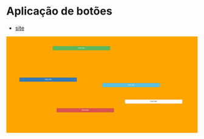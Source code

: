 # Aplicação de botões

- [site](https://washingtondeveloper.github.io/my-buttons/)

![pages](img/page.png)
